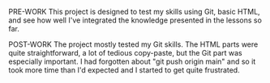 
PRE-WORK
This project is designed to test my skills using Git, basic HTML, and see how well I've integrated the knowledge presented in the lessons so far. 

POST-WORK
The project mostly tested my Git skills. The HTML parts were quite straightforward, a lot of tedious copy-paste, but the Git part was especially important. I had forgotten about "git push origin main" and so it took more time than I'd expected and I started to get quite frustrated. 